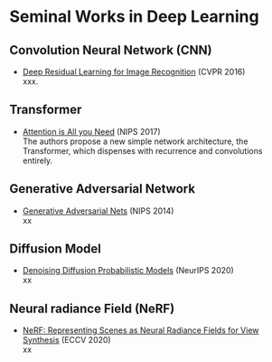 # Seminal Works in Deep Learning

## Convolution Neural Network (CNN)
* [Deep Residual Learning for Image Recognition](https://openaccess.thecvf.com/content_cvpr_2016/html/He_Deep_Residual_Learning_CVPR_2016_paper.html) (CVPR 2016) <br/> xxx.

## Transformer
* [Attention is All you Need](https://proceedings.neurips.cc/paper_files/paper/2017/hash/3f5ee243547dee91fbd053c1c4a845aa-Abstract.html) (NIPS 2017) <br/>The authors propose a new simple network architecture, the Transformer, which dispenses with recurrence and convolutions entirely.

## Generative Adversarial Network
* [Generative Adversarial Nets](https://papers.nips.cc/paper_files/paper/2014/hash/5ca3e9b122f61f8f06494c97b1afccf3-Abstract.html) (NIPS 2014) <br/>xx

## Diffusion Model
* [Denoising Diffusion Probabilistic Models](https://proceedings.neurips.cc/paper/2020/hash/4c5bcfec8584af0d967f1ab10179ca4b-Abstract.html) (NeurIPS 2020) <br/>xx

## Neural radiance Field (NeRF)
* [NeRF: Representing Scenes as Neural Radiance Fields for View Synthesis](https://link.springer.com/chapter/10.1007/978-3-030-58452-8_24) (ECCV 2020) <br/>xx
